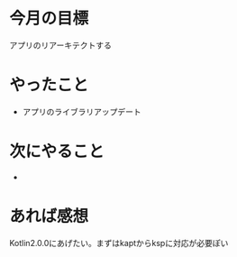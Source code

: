 # 今月の目標
アプリのリアーキテクトする
# やったこと
* アプリのライブラリアップデート
# 次にやること
* 
# あれば感想
Kotlin2.0.0にあげたい。まずはkaptからkspに対応が必要ぽい
